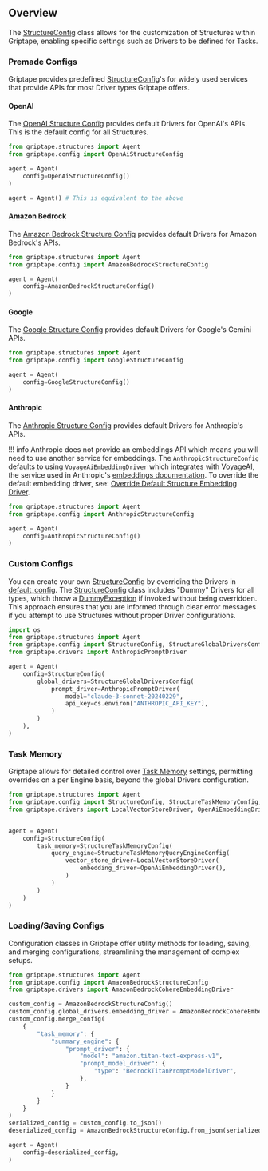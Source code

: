 ## Overview

The [StructureConfig](../../reference/griptape/config/structure_config.md) class allows for the customization of Structures within Griptape, enabling specific settings such as Drivers to be defined for Tasks. 

### Premade Configs

Griptape provides predefined [StructureConfig](../../reference/griptape/config/structure_config.md)'s for widely used services that provide APIs for most Driver types Griptape offers.

#### OpenAI

The [OpenAI Structure Config](../../reference/griptape/config/openai_structure_config.md) provides default Drivers for OpenAI's APIs. This is the default config for all Structures.


```python
from griptape.structures import Agent
from griptape.config import OpenAiStructureConfig

agent = Agent(
    config=OpenAiStructureConfig()
)

agent = Agent() # This is equivalent to the above
```

#### Amazon Bedrock
The [Amazon Bedrock Structure Config](../../reference/griptape/config/amazon_bedrock_structure_config.md) provides default Drivers for Amazon Bedrock's APIs.

```python
from griptape.structures import Agent
from griptape.config import AmazonBedrockStructureConfig

agent = Agent(
    config=AmazonBedrockStructureConfig()
)
```

#### Google
The [Google Structure Config](../../reference/griptape/config/google_structure_config.md) provides default Drivers for Google's Gemini APIs.

```python
from griptape.structures import Agent
from griptape.config import GoogleStructureConfig

agent = Agent(
    config=GoogleStructureConfig()
)
```

#### Anthropic

The [Anthropic Structure Config](../../reference/griptape/config/structure_config.md#griptape.config.structure_config.AnthropicStructureConfig) provides default Drivers for Anthropic's APIs.

!!! info
    Anthropic does not provide an embeddings API which means you will need to use another service for embeddings.
    The `AnthropicStructureConfig` defaults to using `VoyageAiEmbeddingDriver` which integrates with [VoyageAI](https://www.voyageai.com/), the service used in Anthropic's [embeddings documentation](https://docs.anthropic.com/claude/docs/embeddings).
    To override the default embedding driver, see: [Override Default Structure Embedding Driver](../drivers/embedding-drivers.md#override-default-structure-embedding-driver).


```python
from griptape.structures import Agent
from griptape.config import AnthropicStructureConfig

agent = Agent(
    config=AnthropicStructureConfig()
)
```

### Custom Configs

You can create your own [StructureConfig](../../reference/griptape/config/structure_config.md) by overriding the Drivers in [default_config](../../reference/griptape/config/structure_config.md#griptape.config.structure_config.StructureConfig.default_config).
The [StructureConfig](../../reference/griptape/config/structure_config.md) class includes "Dummy" Drivers for all types, which throw a [DummyException](../../reference/griptape/exceptions/dummy_exception.md) if invoked without being overridden. 
This approach ensures that you are informed through clear error messages if you attempt to use Structures without proper Driver configurations.

```python
import os
from griptape.structures import Agent
from griptape.config import StructureConfig, StructureGlobalDriversConfig
from griptape.drivers import AnthropicPromptDriver

agent = Agent(
    config=StructureConfig(
        global_drivers=StructureGlobalDriversConfig(
            prompt_driver=AnthropicPromptDriver(
                model="claude-3-sonnet-20240229",
                api_key=os.environ["ANTHROPIC_API_KEY"],
            )
        )
    ),
)
```

### Task Memory

Griptape allows for detailed control over [Task Memory](./task-memory.md) settings, permitting overrides on a per Engine basis, beyond the global Drivers configuration.

```python
from griptape.structures import Agent
from griptape.config import StructureConfig, StructureTaskMemoryConfig, StructureTaskMemoryQueryEngineConfig
from griptape.drivers import LocalVectorStoreDriver, OpenAiEmbeddingDriver


agent = Agent(
    config=StructureConfig(
        task_memory=StructureTaskMemoryConfig(
            query_engine=StructureTaskMemoryQueryEngineConfig(
                vector_store_driver=LocalVectorStoreDriver(
                    embedding_driver=OpenAiEmbeddingDriver(),
                )
            )
        )
    )
)
```

### Loading/Saving Configs

Configuration classes in Griptape offer utility methods for loading, saving, and merging configurations, streamlining the management of complex setups.

```python
from griptape.structures import Agent
from griptape.config import AmazonBedrockStructureConfig
from griptape.drivers import AmazonBedrockCohereEmbeddingDriver

custom_config = AmazonBedrockStructureConfig()
custom_config.global_drivers.embedding_driver = AmazonBedrockCohereEmbeddingDriver()
custom_config.merge_config(
    {
        "task_memory": {
            "summary_engine": {
                "prompt_driver": {
                    "model": "amazon.titan-text-express-v1",
                    "prompt_model_driver": {
                        "type": "BedrockTitanPromptModelDriver",
                    },
                }
            }
        }
    }
)
serialized_config = custom_config.to_json()
deserialized_config = AmazonBedrockStructureConfig.from_json(serialized_config)

agent = Agent(
    config=deserialized_config,
)
```

